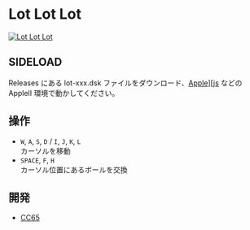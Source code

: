 # Lot Lot Lot

[![Lot Lot Lot](http://img.youtube.com/vi/52AtJCEFx2Q/0.jpg)](https://www.youtube.com/watch?v=52AtJCEFx2Q)

## SIDELOAD
Releases にある lot-xxx.dsk ファイルをダウンロード、[Apple\]\[js](https://www.scullinsteel.com/apple2/) などの AppleII 環境で動かしてください。

## 操作
- `W`, `A`, `S`, `D` / `I`, `J`, `K`, `L`<br>カーソルを移動
- `SPACE`, `F`, `H`<br>カーソル位置にあるボールを交換

## 開発
- [CC65](https://cc65.github.io)
